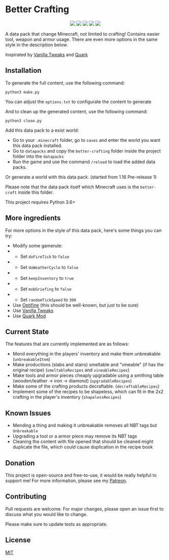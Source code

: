 # Better Crafting

<p align="center">
  <img src="https://img.shields.io/github/stars/mini-peter-hunt/better-crafting">
  <img src="https://img.shields.io/static/v1?label=Contributions&message=Welcome&color=0059b3">
  <img src="https://img.shields.io/github/repo-size/mini-peter-hunt/better-crafting">
  <img src="https://img.shields.io/github/languages/top/mini-peter-hunt/better-crafting">
  <img src="https://img.shields.io/github/license/mini-peter-hunt/better-crafting">
</p>

A data pack that change Minecraft, not limited to crafting! Contains easier
tool, weapon and armor usage. There are even more options in the same style in
the description below.

Inspirated by [Vanilla Tweaks](http://vanillatweaks.net/) and
[Quark](https://quark.vazkii.net/)

## Installation

To generate the full content, use the following command:

```
python3 make.py
```

You can adjust the `options.txt` to configurate the content to generate

And to clean up the generated content, use the following command:

```
python3 clean.py
```

Add this data pack to a exist world:

- Go to your `.minecraft` folder, go to `saves` and enter the world you want
  this data pack installed.
- Go to `datapacks` and copy the `better-crafting` folder inside the project
  folder into the `datapacks`
- Run the game and use the command `/reload` to load the added data packs.

Or generate a world with this data pack. (started from 1.16 Pre-release 1)

Please note that the data pack itself which Minecraft uses is the `better-craft`
inside this folder.

This project requires Python 3.6+

## More ingredients

For more options in the style of this data pack, here's some things you can try:

- Modify some gamerule:
- - Set `doFireTick` to `false`
- - Set `doWeatherCycle` to `false`
- - Set `keepInventory` to `true`
- - Set `mobGriefing` to `false`
- - Set `randomTickSpeed` to `300`
- Use [Optifine](https://optifine.net/downloads) (this should be well-known, but
  just to be sure)
- Use [Vanilla Tweaks](http://vanillatweaks.net/)
- Use [Quark Mod](https://quark.vazkii.net/)

## Current State

The features that are currently implemented are as follows:

- Mend everything in the players' inventory and make them unbreakable
  (`unbreakableItem`)
- Make productions (slabs and stairs) smeltable and "vineable" (if has the
  original recipe) (`smeltableRecipes` and `vineableRecipes`)
- Make tools and armor pieces cheaply upgradable using a smithing table
  (wooden/leather -> iron -> diamond) (`upgradableRecipes`)
- Make some of the crafting products decraftable. (`decraftableRecipes`)
- Implement some of the recipes to be shapeless, which can fit in the 2x2
  crafting in the player's inventory (`shapelessRecipes`)

## Known Issues

- Mending a thing and making it unbreakable removes all NBT tags but
  `Unbreakable`
- Upgrading a tool or a armor piece may remove its NBT tags
- Cleaning the content with file opened that should be cleaned might duplicate
  the file, which could cause duplication in the recipe book

## Donation

This project is open-source and free-to-use, it would be really helpful to
support me! For more information, please see my
[Patreon](https://patreon.com/that_peterhunt).

## Contributing

Pull requests are welcome. For major changes, please open an issue first to
discuss what you would like to change.

Please make sure to update tests as appropriate.

## License

[MIT](LICENSE.txt)
